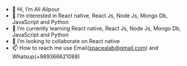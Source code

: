 - 👋 Hi, I’m Ali Alipour
- 👀 I’m interested in React native, React Js, Node Js, Mongo Db, JavaScript and Python
- 🌱 I’m currently learning React native, React Js, Node Js, Mongo Db, JavaScript and Python
- 💞️ I’m looking to collaborate on React native
- 📫 How to reach me use Email(spacealab@gmail.com) and Whatsup(+989366621088)
<!---
spacealab/spacealab is a ✨ special ✨ repository because its `README.md` (this file) appears on your GitHub profile.
You can click the Preview link to take a look at your changes.
--->
